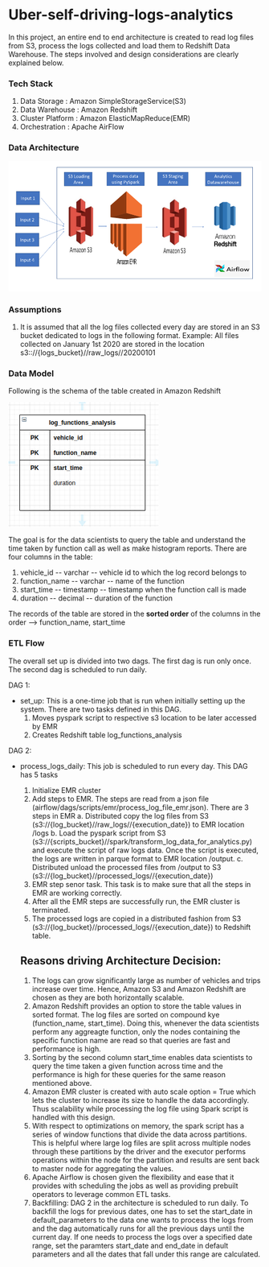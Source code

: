 # Uber-self-driving-logs-analytics
In this project, an entire end to end architecture is created to read log files from S3, process the logs collected and load them to Redshift Data Warehouse. The
steps involved and design considerations are clearly explained below.

### Tech Stack
1. Data Storage   : Amazon SimpleStorageService(S3)
2. Data Warehouse : Amazon Redshift
3. Cluster Platform : Amazon ElasticMapReduce(EMR)
4. Orchestration  : Apache AirFlow


### Data Architecture
![Data Architecture](/imgs/Architecture.png)


### Assumptions
1. It is assumed that all the log files collected every day are stored in an S3 bucket dedicated to logs in the following format.
 Example: All files collected on January 1st 2020 are stored in the location s3:://{logs_bucket}//raw_logs//20200101


### Data Model
Following is the schema of the table created in Amazon Redshift

![Entity Relationship Diagram](/imgs/data_model.png)

The goal is for the data scientists to query the table and understand the time taken by function call as well as make histogram reports. There are four columns 
in the table:
1. vehicle_id    -- varchar   -- vehicle id to which the log record belongs to
2. function_name -- varchar   -- name of the function
3. start_time    -- timestamp -- timestamp when the function call is made
4. duration      -- decimal   -- duration of the function

The records of the table are stored in the **sorted order** of the columns in the order --> function_name, start_time

### ETL Flow
The overall set up is divided into two dags. The first dag is run only once. The second dag is scheduled to run daily.

DAG 1:
* set_up: This is a one-time job that is run when initially setting up the system. There are two tasks defined in this DAG.
  1. Moves pyspark script to respective s3 location to be later accessed by EMR
  2. Creates Redshift table log_functions_analysis 
  
DAG 2:  
* process_logs_daily: This job is scheduled to run every day. This DAG has 5 tasks
  1. Initialize EMR cluster
  2. Add steps to EMR. The steps are read from a json file (airflow/dags/scripts/emr/process_log_file_emr.json). There are 3 steps in EMR
      a. Distributed copy the log files from S3 (s3://{log_bucket}//raw_logs//{execution_date}) to EMR location /logs
      b. Load the pyspark script from S3 (s3://{scripts_bucket}//spark/transform_log_data_for_analytics.py) and execute the script of raw logs data. Once the script is executed, the logs are written in parque format to EMR location /output.
      c. Distributed unload the processed files from /output to S3 (s3://{log_bucket}//processed_logs//{execution_date})
  3. EMR step senor task. This task is to make sure that all the steps in EMR are working correctly.
  4. After all the EMR steps are successfully run, the EMR cluster is terminated.
  5. The processed logs are copied in a distributed fashion from S3 (s3://{log_bucket}//processed_logs//{execution_date}) to Redshift table.
  
  
  ## Reasons driving Architecture Decision:
  1. The logs can grow significantly large as number of vehicles and trips increase over time. Hence, Amazon S3 and Amazon Redshift are chosen as they are both horizontally scalable.
  2. Amazon Redshift provides an option to store the table values in sorted format. The log files are sorted on compound kye (function_name, start_time). Doing  this, whenever the data scientists 
  perform any aggreagte function, only the nodes containing the specific function name are read so that queries are fast and performance is high. 
  3. Sorting by the second column start_time enables data scientists to query the time taken a given function across time and the performance is high for these queries for the same reason mentioned above.
  4. Amazon EMR cluster is created with auto scale option = True which lets the cluster to increase its size to handle the data accordingly. Thus scalability while processing the log file using Spark script is handled with this design.
  5. With respect to optimizations on memory, the spark script has a series of window functions that divide the data across partitions. This is helpful where large log files are split across multiple nodes through these partitions by the driver and the executor performs operations within the node for the partition and results are sent back to master node for aggregating the values.
  6. Apache Airflow is chosen given the flexibility and ease that it provides with scheduling the jobs as well as providing prebuilt operators to leverage common ETL tasks. 
  7. Backfilling: DAG 2 in the architecture is scheduled to run daily. To backfill the logs for previous dates, one has to set the start_date in default_parameters to the data one wants to process the logs from and the dag automatically runs for all the previous days until the current day. If one needs to process the logs over a specified date range, set the paramters  start_date and end_date in default parameters and all the dates that fall under this range are calculated.
  





